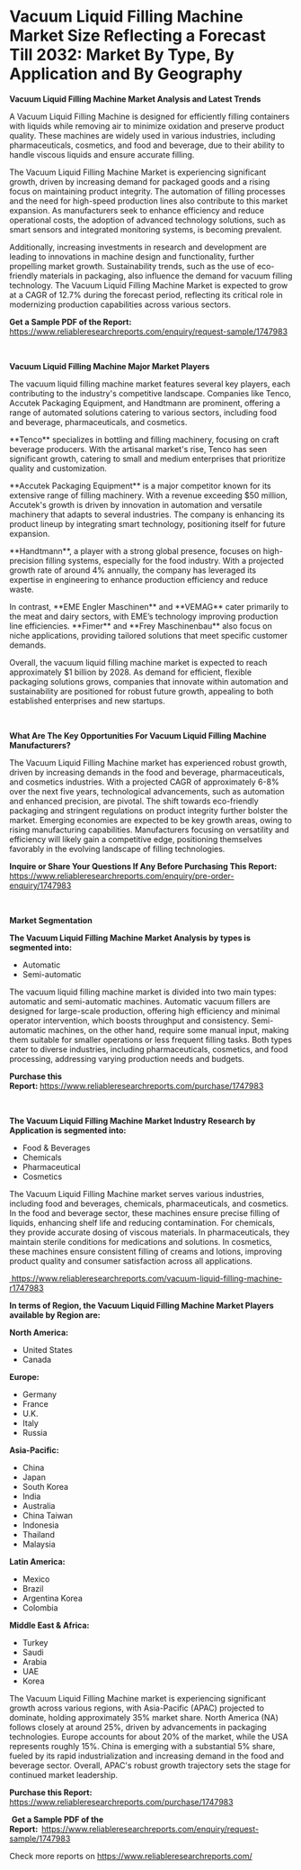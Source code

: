 <p><h1>Vacuum Liquid Filling Machine Market Size Reflecting a Forecast Till 2032: Market By Type, By Application and By Geography</h1></p><p><strong>Vacuum Liquid Filling Machine Market Analysis and Latest Trends</strong></p>
<p><p>A Vacuum Liquid Filling Machine is designed for efficiently filling containers with liquids while removing air to minimize oxidation and preserve product quality. These machines are widely used in various industries, including pharmaceuticals, cosmetics, and food and beverage, due to their ability to handle viscous liquids and ensure accurate filling. </p><p>The Vacuum Liquid Filling Machine Market is experiencing significant growth, driven by increasing demand for packaged goods and a rising focus on maintaining product integrity. The automation of filling processes and the need for high-speed production lines also contribute to this market expansion. As manufacturers seek to enhance efficiency and reduce operational costs, the adoption of advanced technology solutions, such as smart sensors and integrated monitoring systems, is becoming prevalent.</p><p>Additionally, increasing investments in research and development are leading to innovations in machine design and functionality, further propelling market growth. Sustainability trends, such as the use of eco-friendly materials in packaging, also influence the demand for vacuum filling technology. The Vacuum Liquid Filling Machine Market is expected to grow at a CAGR of 12.7% during the forecast period, reflecting its critical role in modernizing production capabilities across various sectors.</p></p>
<p><strong>Get a Sample PDF of the Report:&nbsp;</strong> <a href="https://www.reliableresearchreports.com/enquiry/request-sample/1747983?utm_campaign=2187&utm_medium=2&utm_source=Github&utm_content=ia&utm_term=20022025&utm_id=vacuum-liquid-filling-machine">https://www.reliableresearchreports.com/enquiry/request-sample/1747983</a></p>
<p>&nbsp;</p>
<p><strong>Vacuum Liquid Filling Machine Major Market Players</strong></p>
<p><p>The vacuum liquid filling machine market features several key players, each contributing to the industry's competitive landscape. Companies like Tenco, Accutek Packaging Equipment, and Handtmann are prominent, offering a range of automated solutions catering to various sectors, including food and beverage, pharmaceuticals, and cosmetics.</p><p>**Tenco** specializes in bottling and filling machinery, focusing on craft beverage producers. With the artisanal market's rise, Tenco has seen significant growth, catering to small and medium enterprises that prioritize quality and customization. </p><p>**Accutek Packaging Equipment** is a major competitor known for its extensive range of filling machinery. With a revenue exceeding $50 million, Accutek's growth is driven by innovation in automation and versatile machinery that adapts to several industries. The company is enhancing its product lineup by integrating smart technology, positioning itself for future expansion.</p><p>**Handtmann**, a player with a strong global presence, focuses on high-precision filling systems, especially for the food industry. With a projected growth rate of around 4% annually, the company has leveraged its expertise in engineering to enhance production efficiency and reduce waste.</p><p>In contrast, **EME Engler Maschinen** and **VEMAG** cater primarily to the meat and dairy sectors, with EME’s technology improving production line efficiencies. **Fimer** and **Frey Maschinenbau** also focus on niche applications, providing tailored solutions that meet specific customer demands.</p><p>Overall, the vacuum liquid filling machine market is expected to reach approximately $1 billion by 2028. As demand for efficient, flexible packaging solutions grows, companies that innovate within automation and sustainability are positioned for robust future growth, appealing to both established enterprises and new startups.</p></p>
<p>&nbsp;</p>
<p><strong>What Are The Key Opportunities For Vacuum Liquid Filling Machine Manufacturers?</strong></p>
<p><p>The Vacuum Liquid Filling Machine market has experienced robust growth, driven by increasing demands in the food and beverage, pharmaceuticals, and cosmetics industries. With a projected CAGR of approximately 6-8% over the next five years, technological advancements, such as automation and enhanced precision, are pivotal. The shift towards eco-friendly packaging and stringent regulations on product integrity further bolster the market. Emerging economies are expected to be key growth areas, owing to rising manufacturing capabilities. Manufacturers focusing on versatility and efficiency will likely gain a competitive edge, positioning themselves favorably in the evolving landscape of filling technologies.</p></p>
<p><strong>Inquire or Share Your Questions If Any Before Purchasing This Report:</strong> <a href="https://www.reliableresearchreports.com/enquiry/pre-order-enquiry/1747983?utm_campaign=2187&utm_medium=2&utm_source=Github&utm_content=ia&utm_term=20022025&utm_id=vacuum-liquid-filling-machine">https://www.reliableresearchreports.com/enquiry/pre-order-enquiry/1747983</a></p>
<p>&nbsp;</p>
<p><strong>Market Segmentation</strong></p>
<p><strong>The Vacuum Liquid Filling Machine Market Analysis by types is segmented into:</strong></p>
<p><ul><li>Automatic</li><li>Semi-automatic</li></ul></p>
<p><p>The vacuum liquid filling machine market is divided into two main types: automatic and semi-automatic machines. Automatic vacuum fillers are designed for large-scale production, offering high efficiency and minimal operator intervention, which boosts throughput and consistency. Semi-automatic machines, on the other hand, require some manual input, making them suitable for smaller operations or less frequent filling tasks. Both types cater to diverse industries, including pharmaceuticals, cosmetics, and food processing, addressing varying production needs and budgets.</p></p>
<p><strong>Purchase this Report:&nbsp;</strong><a href="https://www.reliableresearchreports.com/purchase/1747983?utm_campaign=2187&utm_medium=2&utm_source=Github&utm_content=ia&utm_term=20022025&utm_id=vacuum-liquid-filling-machine">https://www.reliableresearchreports.com/purchase/1747983</a></p>
<p>&nbsp;</p>
<p><strong>The Vacuum Liquid Filling Machine Market Industry Research by Application is segmented into:</strong></p>
<p><ul><li>Food & Beverages</li><li>Chemicals</li><li>Pharmaceutical</li><li>Cosmetics</li></ul></p>
<p><p>The Vacuum Liquid Filling Machine market serves various industries, including food and beverages, chemicals, pharmaceuticals, and cosmetics. In the food and beverage sector, these machines ensure precise filling of liquids, enhancing shelf life and reducing contamination. For chemicals, they provide accurate dosing of viscous materials. In pharmaceuticals, they maintain sterile conditions for medications and solutions. In cosmetics, these machines ensure consistent filling of creams and lotions, improving product quality and consumer satisfaction across all applications.</p></p>
<p><a href="https://www.reliableresearchreports.com/vacuum-liquid-filling-machine-r1747983?utm_campaign=2187&utm_medium=2&utm_source=Github&utm_content=ia&utm_term=20022025&utm_id=vacuum-liquid-filling-machine">&nbsp;https://www.reliableresearchreports.com/vacuum-liquid-filling-machine-r1747983</a></p>
<p><strong>In terms of Region, the Vacuum Liquid Filling Machine Market Players available by Region are:</strong></p>
<p>
    <p> <strong> North America: </strong>
        <ul>
            <li>United States</li>
            <li>Canada</li>
        </ul>
        </p> 
    <p> <strong> Europe: </strong>
        <ul>
            <li>Germany</li>
            <li>France</li>
            <li>U.K.</li>
            <li>Italy</li>
            <li>Russia</li>
        </ul>
        </p> 
    <p> <strong> Asia-Pacific: </strong>
        <ul>
            <li>China</li>
            <li>Japan</li>
            <li>South Korea</li>
            <li>India</li>
            <li>Australia</li>
            <li>China Taiwan</li>
            <li>Indonesia</li>
            <li>Thailand</li>
            <li>Malaysia</li>
        </ul>
        </p> 
    <p> <strong> Latin America: </strong>
        <ul>
            <li>Mexico</li>
            <li>Brazil</li>
            <li>Argentina Korea</li>
            <li>Colombia</li>
        </ul>
        </p> 
    <p> <strong> Middle East & Africa: </strong>
        <ul>
            <li>Turkey</li>
            <li>Saudi</li>
            <li>Arabia</li>
            <li>UAE</li>
            <li>Korea</li>
        </ul>
    </p>
    </p>
<p><p>The Vacuum Liquid Filling Machine market is experiencing significant growth across various regions, with Asia-Pacific (APAC) projected to dominate, holding approximately 35% market share. North America (NA) follows closely at around 25%, driven by advancements in packaging technologies. Europe accounts for about 20% of the market, while the USA represents roughly 15%. China is emerging with a substantial 5% share, fueled by its rapid industrialization and increasing demand in the food and beverage sector. Overall, APAC's robust growth trajectory sets the stage for continued market leadership.</p></p>
<p><strong>Purchase this Report: </strong><a href="https://www.reliableresearchreports.com/purchase/1747983?utm_campaign=2187&utm_medium=2&utm_source=Github&utm_content=ia&utm_term=20022025&utm_id=vacuum-liquid-filling-machine">https://www.reliableresearchreports.com/purchase/1747983</a></p>
<p>&nbsp;<strong>Get a Sample PDF of the Report:&nbsp;&nbsp;</strong><a href="https://www.reliableresearchreports.com/enquiry/request-sample/1747983?utm_campaign=2187&utm_medium=2&utm_source=Github&utm_content=ia&utm_term=20022025&utm_id=vacuum-liquid-filling-machine">https://www.reliableresearchreports.com/enquiry/request-sample/1747983</a></p>
<p><strong></strong></p>
<p>Check more reports on <a href="https://www.reliableresearchreports.com/?utm_campaign=2187&utm_medium=2&utm_source=Github&utm_content=ia&utm_term=20022025&utm_id=vacuum-liquid-filling-machine">https://www.reliableresearchreports.com/</a></p>